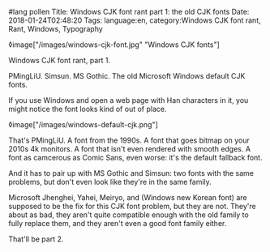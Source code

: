 #lang pollen
    Title: Windows CJK font rant part 1: the old CJK fonts
    Date: 2018-01-24T02:48:20
    Tags: language:en, category:Windows CJK font rant, Rant, Windows, Typography

◊image["/images/windows-cjk-font.jpg" "Windows CJK fonts"]

Windows CJK font rant, part 1.

PMingLiU. Simsun. MS Gothic. The old Microsoft Windows default CJK fonts.

If you use Windows and open a web page with Han characters in it, you might notice the font looks kind of out of place.

◊image["/images/windows-default-cjk.png"]

That's PMingLiU. A font from the 1990s. A font that goes bitmap on your 2010s 4k monitors. A font that isn't even rendered with smooth edges. A font as camcerous as Comic Sans, even worse: it's the default fallback font.

And it has to pair up with MS Gothic and Simsun: two fonts with the same problems, but don't even look like they're in the same family.

Microsoft Jhenghei, Yahei, Meiryo, and (Windows new Korean font) are supposed to be the fix for this CJK font problem, but they are not. They're about as bad, they aren't quite compatible enough with the old family to fully replace them, and they aren't even a good font family either.

That'll be part 2.
